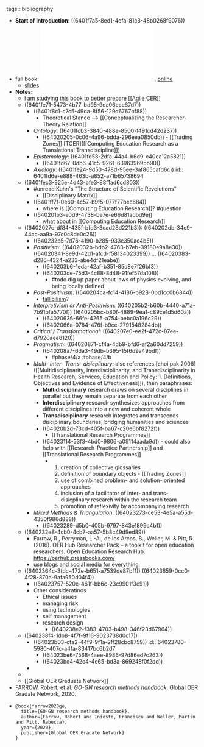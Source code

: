 tags:: bibliography

- **Start of Introduction**: ((6401f7a5-8ed1-4efa-81c3-48b0268f9076))
- full book: ![local copy](../assets/Research-Methods-Handbook-1649270384_1677850406700_0.pdf), [online](https://open.library.okstate.edu/gognresearchmethods/)
	- [slides](https://www.slideshare.net/eLearnCenter/research-methods-uoc-2013)
- **Notes:**
	- i am studying this book to better prepare [[Agile CER]]
	- ((6401fe71-5473-4b77-bd95-9da06ece67d7))
		- ((6401f8c1-c7c5-49da-8f56-129d6767bf88))
			- Theoretical Stance --> [[Conceptualizing the Researcher-Theory Relation]]
		- *Ontology*: ((6401fcb3-3840-488e-8500-f491cd42d237))
			- ((64020205-0c06-4a96-bdda-296eea0850db)) - [[Trading Zones]] [TCER]([[Computing Education Research as a Translational Transdiscipline]])
		- *Epistemology*: ((6401fd58-2dfa-44a4-b6d9-c40ea12a5821))
			- ((6401fd67-0db6-41c5-9261-639639695b90))
		- *Axiology*: ((6401fe24-9d50-478d-95ee-3af865cafd6c))
		  id:: 6401fd6e-e888-463b-a852-a71b65738694
	- ((6401fec3-925e-4d43-bfe3-88f1ad6cd803))
		- #unread Kuhn's "The Structure of Scientific Revolutions"
			- [[Disciplinary Matrix]]
		- ((6401ff7f-0e60-4c57-b9f5-077f77bec684))
			- where is [[Computing Education Research]]? #question
		- ((640201b3-e0d9-4738-be7e-e66d81adbd9e))
			- what about in [[Computing Education Research]]
	- ((6402027c-df84-435f-bfd3-3dad28d221b3)): ((640202db-34c9-44cc-aa9a-97c0c8de0c26))
		- ((640232b5-7d76-4190-b285-933c350ae4b5))
		- *Positivism*: ((6402032b-bdb2-4763-b7eb-39180e9a8e30)) ((64020341-8e9d-42d1-afcd-f58134023399)) ... ((64020383-d286-4324-a233-abe4df21eabe))
			- ((640203b6-1eda-42af-b351-85d8e7f26bf3))
			- ((640203de-75d3-4c88-8d48-91fef57da108))
				- #todo dig up paper about laws of physics evolving, and being locally defined
		- *Post-Positivism*: ((640204ca-fc14-4186-b928-0bd1cc0b6844))
			- [fallibilism](https://iep.utm.edu/fallibil/#:~:text=Fallibilism%20is%20the%20epistemological%20thesis,the%20truth%20of%20the%20belief.)?
		- *Interpretivism or Anti-Positivism*: ((640205b2-b60b-4440-a71a-7b91bfa5770f)) ((640205bc-b80f-4889-9ea1-c89ce1d5d60a))
			- ((64020636-66fe-4265-a754-bebc0a196c29))
			- ((6402066a-0784-476f-b9ce-2791548284db))
		- *Critical / Transformational*: ((640207e0-ee2f-472c-87ee-d7920aee8120))
		- *Pragmatism*: ((64020871-cf4a-4db9-bfd6-af2a60dd7259))
			- ((640208a7-6da3-49db-b395-15f6d9a49bdf))
				- #phase/4/a #phase/4/b
		- *Multi- Inter- Trans- disicplinary*: also references [choi pak 2006]([[Multidisciplinarity, Interdisciplinarity, and Transdisciplinarity in Health Research, Services, Education and Policy: 1. Definitions, Objectives and Evidence of Effectiveness]]), then paraphrases:
			- **Multidisciplinary** research draws on several disciplines in parallel but they remain separate from each other
			- **Interdisciplinary** research synthesizes approaches from different disciplines into a new and coherent whole
			- **Transdisciplinary** research integrates and transcends disciplinary boundaries, bridging humanities and sciences
			- ((64020b2d-73cd-405f-ba67-c20e6bf8272f))
				- [[Translational Research Programmes]]
			- ((64023114-53f3-4bd0-9806-a09114aada9d)) - could also help with [[Research-Practice Partnership]] and [[Translational Research Programmes]]
				- 1. creation of collective glossaries
				  2. definition of boundary objects - [[Trading Zones]]
				  3. use of combined problem- and solution- oriented approaches
				  4. inclusion of a facilitator of inter- and trans- disicplinary research within the research team
				  5. promotion of reflexivity by accompanying research
		- *Mixed Methods & Triangulation*: ((64023273-ce53-4e5a-a55d-4350f986d888))
			- ((64023289-d5b0-405b-9797-843e1899c4b1))
	- ((640232e8-4cb0-4cb7-aa57-5b8c49d9ed89))
		- Farrow, R., Perryman, L.-A., de los Arcos, B., Weller, M. & Pitt, R. (2016). OER Hub Researcher Pack – a toolkit for open education researchers. Open Education Research Hub. https://oerhub.pressbooks.com/
		- use blogs and social media for everything
	- ((6402364c-3fdc-472e-b651-a7539de87bf1)) ((64023659-0cc0-4f28-870a-9afa950d04f4))
		- ((64023757-520e-461f-bb6c-23c9901f3e91))
		- Other consideratinos
			- Ethical issues
			- managing risk
			- using technologies
			- self management
			- research design
				- ((640238e2-f383-4703-b498-346f23d67964))
	- ((640238f4-1db8-4f7f-9f16-9023738d0c17))
		- ((64023b03-cfa2-44f9-9f1a-2ff28cbc8759))
		  id:: 64023780-5980-407c-a4fa-83417bc6b2d7
			- ((64023be6-7568-4aee-8986-97d86ed7c263))
			- ((64023bd4-42c4-4e65-bd3a-869248f0f2dd))
		-
	-
	- [[Global OER Graduate Network]]
- FARROW, Robert, et al. *GO-GN research methods handbook*. Global OER Gradate Network, 2020.
- ```
  @book{farrow2020go,
    title={GO-GN research methods handbook},
    author={Farrow, Robert and Iniesto, Francisco and Weller, Martin and Pitt, Rebecca},
    year={2020},
    publisher={Global OER Gradate Network}
  }
  ```